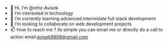 - 👋 Hi, I’m @mhz-Avisek
- 👀 I’m interested in technology 
- 🌱 I’m currently learning advanced intermidate full stack development 
- 💞️ I’m looking to collaborate on web development projects
- 📫 How to reach me ? its simple you can email me or directly do a call to action
email:avisek9808@gmail.com    

<!---
mhz-Avisek/mhz-Avisek is a ✨ special ✨ repository because its `README.md` (this file) appears on your GitHub profile.
You can click the Preview link to take a look at your changes.
--->
